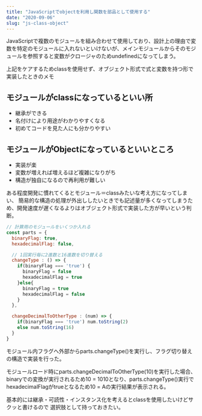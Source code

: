 ```yaml
---
title: "JavaScriptでobjectを利用し関数を部品として使用する"
date: "2020-09-06"
slug: "js-class-object"
---
```


<!-- ![aaaaaa](../images/icon.png) -->

JavaScriptで複数のモジュールを組み合わせて使用しており、設計上の理由で変数を特定のモジュールに入れないといけないが、メインモジュールからそのモジュールを参照すると変数がクロージャのためundefinedになってしまう。

上記をケアするためclassを使用せず、オブジェクト形式で式と変数を持つ形で実装したときのメモ

## モジュールがclassになっているといい所
* 継承ができる
* 名付けにより用途がわかりやすくなる
* 初めてコードを見た人にも分かりやすい

## モジュールがObjectになっているといいところ
* 実装が楽
* 変数が増えれば増えるほど複雑になりがち
* 構造が独自になるので再利用が難しい

ある程度開発に慣れてくるとモジュール＝classみたいな考え方になってしまい、
簡易的な構造の処理が外出ししたいときでも記述量が多くなってしまうため、開発速度が遅くなるよりはオブジェクト形式で実装した方が早いという判断。

```js
// 計算用のモジュールをいくつか入れる
const parts = {
  binaryFlag: true,
  hexadecimalFlag: false,

  // 1回実行毎に2進数と16進数を切り替える
  changeType : () => {
    if(binaryFlag === 'true') {
      binaryFlag = false
      hexadecimalFlag = true
    }else{
      binaryFlag = true
      hexadecimalFlag = false
    }
  },

  changeDecimalToOtherType : (num) => {
    if(binaryFlag === 'true') num.toString(2)
    else num.toString(16)
  }
}
```

モジュール内フラグへ外部からparts.changeType()を実行し、フラグ切り替えの構造で実装を行った。

モジュールロード時にparts.changeDecimalToOtherType(10)を実行した場合、binaryでの変換が実行されるため10 = 1010となり、parts.changeType()実行でhexadecimalFlagがtrueとなるため10 = Aの実行結果が表示される。

基本的には継承・可読性・インスタンス化を考えるとclassを使用したいけどサクッと書けるので
選択肢として持っておきたい。